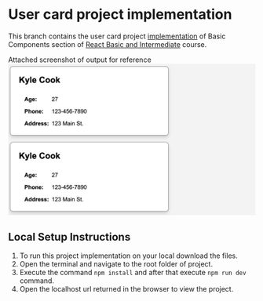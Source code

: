 
# User card project implementation
This branch contains the user card project [implementation](https://github.com/WebDevSimplified/React-Simplified-Beginner-Projects/tree/main/15-16-user-card/before) of Basic Components section of [React Basic and Intermediate](https://courses.webdevsimplified.com/view/courses/react-simplified-beginner/1764768-basic-components) course.

Attached screenshot of output for reference
![Screenshot of project](https://raw.githubusercontent.com/Skills-Learnings/React-Basic-and-Intermediate/01-basic-components-project/src/assets/user-card-project-screenshot.jpg)

## Local Setup Instructions
1. To run this project implementation on your local download the files.
2. Open the terminal and navigate to the root folder of project.
3. Execute the command `npm install` and after that execute `npm run dev` command.
4. Open the localhost url returned in the browser to view the project.
